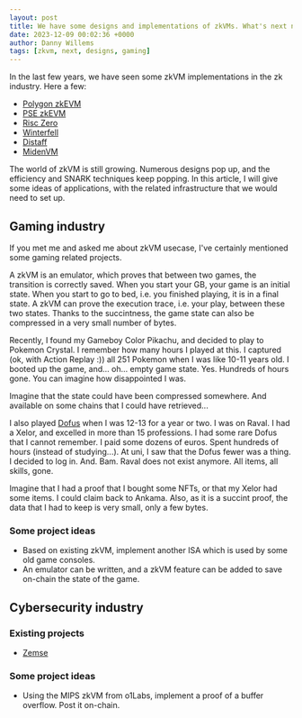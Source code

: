 ```yaml
---
layout: post
title: We have some designs and implementations of zkVMs. What's next now?
date: 2023-12-09 00:02:36 +0000
author: Danny Willems
tags: [zkvm, next, designs, gaming]
---
```


In the last few years, we have seen some zkVM implementations in the zk industry. Here a few:

- [Polygon zkEVM](https://polygon.technology/polygon-zkevm)
- [PSE zkEVM](https://github.com/privacy-scaling-explorations/zkevm-specs)
- [Risc Zero](https://www.risczero.com/)
- [Winterfell](https://github.com/facebook/winterfell)
- [Distaff](https://github.com/GuildOfWeavers/distaff)
- [MidenVM](https://github.com/0xPolygonMiden/miden-vm)

The world of zkVM is still growing. Numerous designs pop up, and the efficiency
and SNARK techniques keep popping.
In this article, I will give some ideas of applications, with the related
infrastructure that we would need to set up.

## Gaming industry

If you met me and asked me about zkVM usecase, I've certainly mentioned some
gaming related projects.

A zkVM is an emulator, which proves that between two games, the transition is correctly saved.
When you start your GB, your game is an initial state. When you start to go to
bed, i.e. you finished playing, it is in a final state. A zkVM can prove the
execution trace, i.e. your play, between these two states. Thanks to the
succintness, the game state can also be compressed in a very small number of
bytes.

Recently, I found my Gameboy Color Pikachu, and decided to play to Pokemon
Crystal. I remember how many hours I played at this. I captured (ok, with Action
Replay :)) all 251 Pokemon when I was like 10-11 years old.
I booted up the game, and... oh... empty game state.
Yes. Hundreds of hours gone.
You can imagine how disappointed I was.

Imagine that the state could have been compressed somewhere. And available on
some chains that I could have retrieved...

I also played [Dofus](https://www.dofus.com/en/prehome) when I was 12-13 for a
year or two. I was on Raval. I had a Xelor, and excelled in more than 15 professions.
I had some rare Dofus that I cannot remember. I paid some dozens of euros. Spent
hundreds of hours (instead of studying...).
At uni, I saw that the Dofus fewer was a thing. I decided to log in. And. Bam. Raval does not exist anymore.
All items, all skills, gone.

Imagine that I had a proof that I bought some NFTs, or that my Xelor had some
items. I could claim back to Ankama. Also, as it is a succint proof, the data
that I had to keep is very small, only a few bytes.

### Some project ideas

- Based on existing zkVM, implement another ISA which is used by some old game consoles.
- An emulator can be written, and a zkVM feature can be added to save on-chain
  the state of the game.

## Cybersecurity industry

### Existing projects

- [Zemse](https://github.com/zemse/proof-of-exploit)

### Some project ideas

- Using the MIPS zkVM from o1Labs, implement a proof of a buffer overflow. Post it on-chain.
